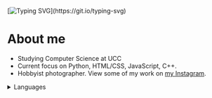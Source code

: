 [![Typing SVG](https://readme-typing-svg.demolab.com?font=Fira+Code&size=40&pause=1000&color=4707F7&repeat=false&width=600&height=60&lines=Hi%2C+I'm+M%C3%A1t%C3%A9+G.+Sa%C3%A1ry.)](https://git.io/typing-svg)
# About me

- Studying Computer Science at UCC
- Current focus on Python, HTML/CSS, JavaScript, C++.
- Hobbyist photographer. View some of my work on [my Instagram](https://www.instagram.com/matesaary/).


<details>
<summary>Languages</summary>

| Language  | Proficiency |
|----------:|-------------|
| English   | Fluent      |
| Hungarian | Native      |
| Russian   | Fluent      |
| German    | Basic       |
</details>
